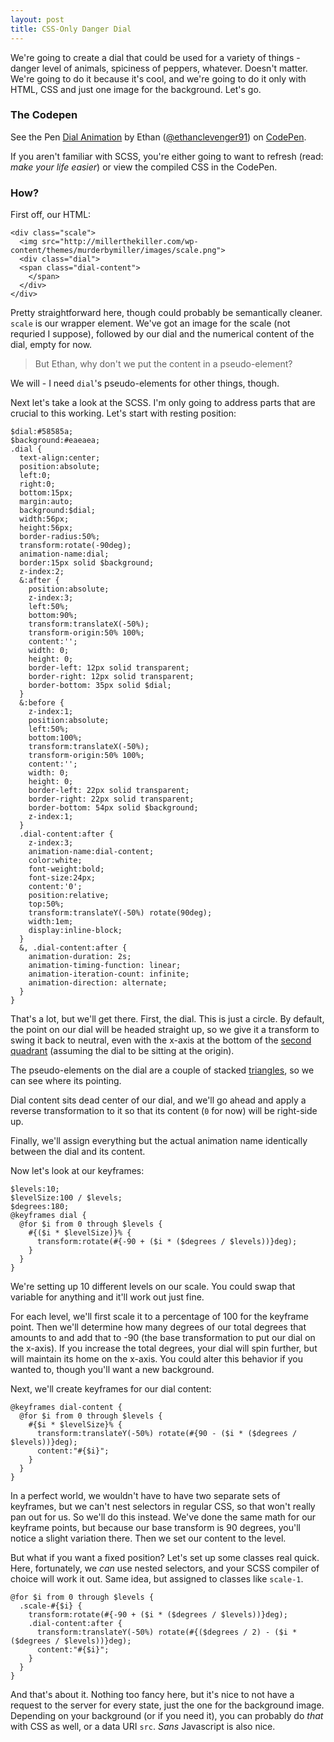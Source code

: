 ```yaml
---
layout: post
title: CSS-Only Danger Dial
---
```


We're going to create a dial that could be used for a variety of things - danger level of animals, spiciness of peppers, whatever. Doesn't matter. We're going to do it because it's cool, and we're going to do it only with HTML, CSS and just one image for the background. Let's go.

### The Codepen

<p data-height="268" data-theme-id="11396" data-slug-hash="GooKMK" data-default-tab="result" data-user="ethanclevenger91" class='codepen'>See the Pen <a href='http://codepen.io/ethanclevenger91/pen/GooKMK/'>Dial Animation</a> by Ethan (<a href='http://codepen.io/ethanclevenger91'>@ethanclevenger91</a>) on <a href='http://codepen.io'>CodePen</a>.</p>
<script async src="//assets.codepen.io/assets/embed/ei.js"></script>

If you aren't familiar with SCSS, you're either going to want to refresh (read: _make your life easier_) or view the compiled CSS in the CodePen.

### How?

First off, our HTML:

```
<div class="scale">
  <img src="http://millerthekiller.com/wp-content/themes/murderbymiller/images/scale.png">
  <div class="dial">
  <span class="dial-content">
    </span>
  </div>
</div>
```

Pretty straightforward here, though could probably be semantically cleaner. `scale` is our wrapper element. We've got an image for the scale (not requried I suppose), followed by our dial and the numerical content of the dial, empty for now.

> But Ethan, why don't we put the content in a pseudo-element?

We will - I need `dial`'s pseudo-elements for other things, though.

Next let's take a look at the SCSS. I'm only going to address parts that are crucial to this working.  Let's start with resting position:

```
$dial:#58585a;
$background:#eaeaea;
.dial {
  text-align:center;
  position:absolute;
  left:0;
  right:0;
  bottom:15px;
  margin:auto;
  background:$dial;
  width:56px;
  height:56px;
  border-radius:50%;
  transform:rotate(-90deg);
  animation-name:dial;
  border:15px solid $background;
  z-index:2;
  &:after {
    position:absolute;
    z-index:3;
    left:50%;
    bottom:90%;
    transform:translateX(-50%);
    transform-origin:50% 100%;
    content:'';
    width: 0;
    height: 0;
    border-left: 12px solid transparent;
    border-right: 12px solid transparent;
    border-bottom: 35px solid $dial;
  }
  &:before {
    z-index:1;
    position:absolute;
    left:50%;
    bottom:100%;
    transform:translateX(-50%);
    transform-origin:50% 100%;
    content:'';
    width: 0;
    height: 0;
    border-left: 22px solid transparent;
    border-right: 22px solid transparent;
    border-bottom: 54px solid $background;
    z-index:1;
  }
  .dial-content:after {
    z-index:3;
    animation-name:dial-content;
    color:white;
    font-weight:bold;
    font-size:24px;
    content:'0';
    position:relative;
    top:50%;
    transform:translateY(-50%) rotate(90deg);
    width:1em;
    display:inline-block;
  }
  &, .dial-content:after {
    animation-duration: 2s;
    animation-timing-function: linear;
    animation-iteration-count: infinite;
    animation-direction: alternate;
  }
}
```

That's a lot, but we'll get there. First, the dial. This is just a circle. By default, the point on our dial will be headed straight up, so we give it a transform to swing it back to neutral, even with the x-axis at the bottom of the [second quadrant][1] (assuming the dial to be sitting at the origin).

The pseudo-elements on the dial are a couple of stacked [triangles][2], so we can see where its pointing.

Dial content sits dead center of our dial, and we'll go ahead and apply a reverse transformation to it so that its content (`0` for now) will be right-side up.

Finally, we'll assign everything but the actual animation name identically between the dial and its content.

Now let's look at our keyframes:

```
$levels:10;
$levelSize:100 / $levels;
$degrees:180;
@keyframes dial {
  @for $i from 0 through $levels {
    #{($i * $levelSize)}% {
      transform:rotate(#{-90 + ($i * ($degrees / $levels))}deg);
    }
  }
}
```

We're setting up 10 different levels on our scale. You could swap that variable for anything and it'll work out just fine.

For each level, we'll first scale it to a percentage of 100 for the keyframe point. Then we'll determine how many degrees of our total degrees that amounts to and add that to -90 (the base transformation to put our dial on the x-axis). If you increase the total degrees, your dial will spin further, but will maintain its home on the x-axis. You could alter this behavior if you wanted to, though you'll want a new background.

Next, we'll create keyframes for our dial content:

```
@keyframes dial-content {
  @for $i from 0 through $levels {
    #{$i * $levelSize}% {
      transform:translateY(-50%) rotate(#{90 - ($i * ($degrees / $levels))}deg);
      content:"#{$i}";
    }
  }
}
```

In a perfect world, we wouldn't have to have two separate sets of keyframes, but we can't nest selectors in regular CSS, so that won't really pan out for us. So we'll do this instead. We've done the same math for our keyframe points, but because our base transform is 90 degrees, you'll notice a slight variation there. Then we set our content to the level.

But what if you want a fixed position? Let's set up some classes real quick. Here, fortunately, we _can_ use nested selectors, and your SCSS compiler of choice will work it out. Same idea, but assigned to classes like `scale-1`.

```
@for $i from 0 through $levels {
  .scale-#{$i} {
    transform:rotate(#{-90 + ($i * ($degrees / $levels))}deg);
    .dial-content:after {
      transform:translateY(-50%) rotate(#{($degrees / 2) - ($i * ($degrees / $levels))}deg);
      content:"#{$i}";
    }
  }
}
```

And that's about it. Nothing too fancy here, but it's nice to not have a request to the server for every state, just the one for the background image. Depending on your background (or if you need it), you can probably do _that_ with CSS as well, or a data URI `src`. _Sans_ Javascript is also nice.

  [1]: https://en.wikipedia.org/wiki/Quadrant_(plane_geometry)
  [2]: https://css-tricks.com/snippets/css/css-triangle/

